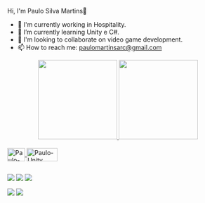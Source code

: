 Hi, I'm Paulo Silva Martins👋

- 🔭 I'm currently working in Hospitality.
- 🌱 I’m currently learning Unity e C#.
- 👯 I'm looking to collaborate on video game development.
- 📫 How to reach me: paulomartinsarc@gmail.com

<div align="center">
  <a href="https://github.com/PauloSilvaMartins">
  <img height="180em" src="https://github-readme-stats.vercel.app/api?username=PauloSilvaMartins&show_icons=true&theme=dracula&include_all_commits=true&count_private=true"/>
  <img height="180em" src="https://github-readme-stats.vercel.app/api/top-langs/?username=PauloSilvaMartins&layout=compact&langs_count=7&theme=dracula"/>
</div>  
<div style="display: inline_block"><br> 
<img align="center" alt="Paulo-C#" height="30" width="40" src="https://cdn.jsdelivr.net/gh/devicons/devicon/icons/csharp/csharp-line.svg" />
<img align="center" alt="Paulo-Unity" height="30" width="70" src="https://img.shields.io/badge/Unity-100000?style=for-the-badge&logo=unity&logoColor=white" />
</div>


  ##
 
<div> 
<div> 
  <a href="https://www.youtube.com/channel/UCi_tH1JqN0ndguFWS0mq3Lg" target="_blank"><img src="https://img.shields.io/badge/YouTube-FF0000?style=for-the-badge&logo=youtube&logoColor=white" target="_blank"></a>
  <a href="https://www.instagram.com/paulo.silva_martins/" target="_blank"><img src="https://img.shields.io/badge/-Instagram-%23E4405F?style=for-the-badge&logo=instagram&logoColor=white" target="_blank"></a>
 	<a href="link twitch" target="_blank"><img src="https://img.shields.io/badge/Twitch-9146FF?style=for-the-badge&logo=twitch&logoColor=white" target="_blank"></a>
 
  <a href = "mailto:paulomartinsarc@gmail.com"><img src="https://img.shields.io/badge/-Gmail-%23333?style=for-the-badge&logo=gmail&logoColor=white" target="_blank"></a>
  <a href="https://www.linkedin.com/in/paulo-silva-martins-611564197/" target="_blank"><img src="https://img.shields.io/badge/-LinkedIn-%230077B5?style=for-the-badge&logo=linkedin&logoColor=white" target="_blank"></a> 
  
  </div>
